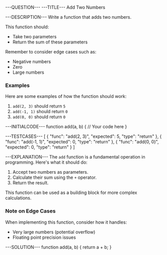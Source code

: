 ---QUESTION---
---TITLE---
Add Two Numbers

---DESCRIPTION---
Write a function that adds two numbers.

This function should:
- Take two parameters
- Return the sum of these parameters

Remember to consider edge cases such as:
- Negative numbers
- Zero
- Large numbers

### Examples

Here are some examples of how the function should work:
1. `add(2, 3)` should return `5`
2. `add(-1, 1)` should return `0`
3. `add(0, 0)` should return `0`

---INITIALCODE---
function add(a, b) {
  // Your code here
}

---TESTCASES---
[
  { "func": "add(2, 3)", "expected": 5, "type": "return" },
  { "func": "add(-1, 1)", "expected": 0, "type": "return" },
  { "func": "add(0, 0)", "expected": 0, "type": "return" }
]

---EXPLANATION---
The `add` function is a fundamental operation in programming. Here's what it should do:

1. Accept two numbers as parameters.
2. Calculate their sum using the `+` operator.
3. Return the result.

This function can be used as a building block for more complex calculations.

### Note on Edge Cases

When implementing this function, consider how it handles:
- Very large numbers (potential overflow)
- Floating point precision issues

---SOLUTION---
function add(a, b) {
  return a + b;
}